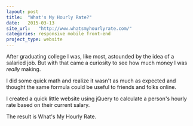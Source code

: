 ```yaml
---
layout: post
title:  "What's My Hourly Rate?"
date:   2015-03-13
site_url:   "http://www.whatsmyhourlyrate.com/"
categories: responsive mobile front-end
project_type: website
---
```

After graduating college I was, like most, astounded by the idea of a salaried job. But with that came a curiosity to see how much money I was *really* making. 

I did some quick math and realize it wasn't as much as expected and thought the same formula could be useful to friends and folks online. 

I created a quick little website using jQuery to calculate a person's hourly rate based on their current salary. 

The result is What's My Hourly Rate.